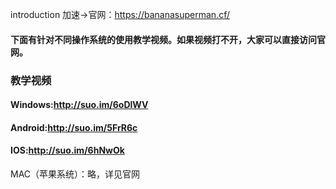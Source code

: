 introduction 加速->官网：https://bananasuperman.cf/ 
#### 下面有针对不同操作系统的使用教学视频。如果视频打不开，大家可以直接访问官网。
### 教学视频
#### Windows:http://suo.im/6oDlWV
#### Android:http://suo.im/5FrR6c
#### IOS:http://suo.im/6hNwOk
MAC（苹果系统）：略，详见官网
